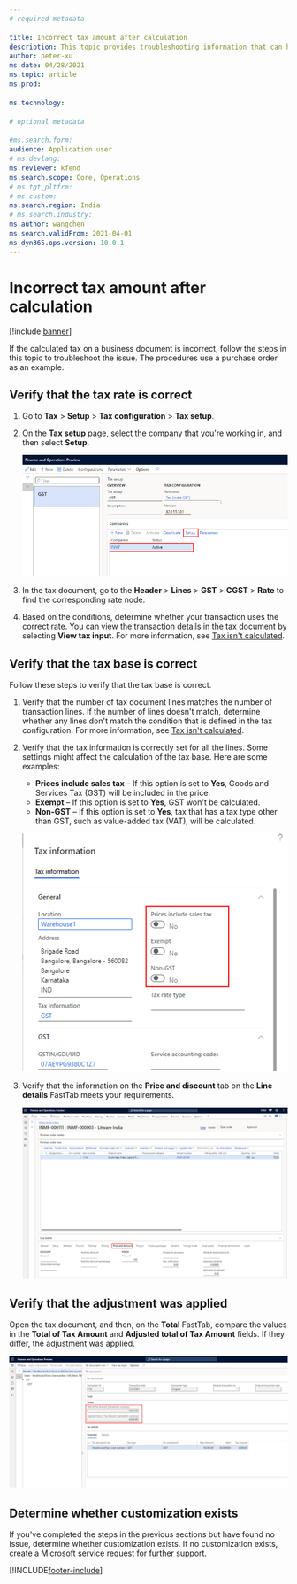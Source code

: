 ```yaml
---
# required metadata

title: Incorrect tax amount after calculation
description: This topic provides troubleshooting information that can help when the calculated tax amount is incorrect.
author: peter-xu
ms.date: 04/28/2021
ms.topic: article
ms.prod: 

ms.technology: 

# optional metadata

#ms.search.form:
audience: Application user
# ms.devlang: 
ms.reviewer: kfend
ms.search.scope: Core, Operations
# ms.tgt_pltfrm: 
# ms.custom: 
ms.search.region: India
# ms.search.industry: 
ms.author: wangchen
ms.search.validFrom: 2021-04-01
ms.dyn365.ops.version: 10.0.1
---
```


# Incorrect tax amount after calculation

[!include [banner](../includes/banner.md)]
 
If the calculated tax on a business document is incorrect, follow the steps in this topic to troubleshoot the issue. The procedures use a purchase order as an example.

## Verify that the tax rate is correct

1. Go to **Tax** \> **Setup** \> **Tax configuration** \> **Tax setup**.
2. On the **Tax setup** page, select the company that you're working in, and then select **Setup**.

    [![Setup button on the Tax setup page.](./media/tax-amount-wrong-Picture1.png)](./media/tax-amount-wrong-Picture1.png)

3. In the tax document, go to the **Header** \> **Lines** \> **GST** \> **CGST** \> **Rate** to find the corresponding rate node.
4. Based on the conditions, determine whether your transaction uses the correct rate. You can view the transaction details in the tax document by selecting **View tax input**. For more information, see [Tax isn't calculated](apac-ind-GST-troubleshooting-tax-not-calculated.md).

## Verify that the tax base is correct

Follow these steps to verify that the tax base is correct.

1. Verify that the number of tax document lines matches the number of transaction lines. If the number of lines doesn't match, determine whether any lines don't match the condition that is defined in the tax configuration. For more information, see [Tax isn't calculated](apac-ind-GST-troubleshooting-tax-not-calculated.md).
2. Verify that the tax information is correctly set for all the lines. Some settings might affect the calculation of the tax base. Here are some examples:

    - **Prices include sales tax** – If this option is set to **Yes**, Goods and Services Tax (GST) will be included in the price.
    - **Exempt** – If this option is set to **Yes**, GST won't be calculated.
    - **Non-GST** – If this option is set to **Yes**, tax that has a tax type other than GST, such as value-added tax (VAT), will be calculated.

    [![Settings in the Tax information dialog box.](./media/tax-amount-wrong-Picture3.png)](./media/tax-amount-wrong-Picture3.png)

3. Verify that the information on the **Price and discount** tab on the **Line details** FastTab meets your requirements.

    [![Price and discount tab on the Line details FastTab.](./media/tax-amount-wrong-Picture4.png)](./media/tax-amount-wrong-Picture4.png)

## Verify that the adjustment was applied

Open the tax document, and then, on the **Total** FastTab, compare the values in the **Total of Tax Amount** and **Adjusted total of Tax Amount** fields. If they differ, the adjustment was applied.

[![Totals FastTab on the Tax document page.](./media/tax-amount-wrong-Picture5.png)](./media/tax-amount-wrong-Picture5.png)

## Determine whether customization exists

If you've completed the steps in the previous sections but have found no issue, determine whether customization exists. If no customization exists, create a Microsoft service request for further support.

[!INCLUDE[footer-include](../../includes/footer-banner.md)]
